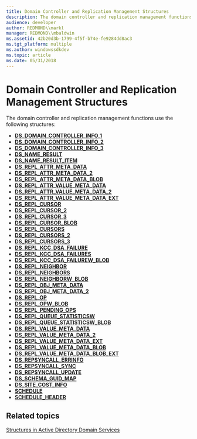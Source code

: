 ```yaml
---
title: Domain Controller and Replication Management Structures
description: The domain controller and replication management functions use the following structures.
audience: developer
author: REDMOND\\markl
manager: REDMOND\\mbaldwin
ms.assetid: 42b20d3b-1799-4f5f-b74e-fe9284dd8ac3
ms.tgt_platform: multiple
ms.author: windowssdkdev
ms.topic: article
ms.date: 05/31/2018
---
```


# Domain Controller and Replication Management Structures

The domain controller and replication management functions use the following structures:

-   [**DS\_DOMAIN\_CONTROLLER\_INFO\_1**](/windows/desktop/api/Ntdsapi/ns-ntdsapi-ds_domain_controller_info_1a)
-   [**DS\_DOMAIN\_CONTROLLER\_INFO\_2**](/windows/desktop/api/Ntdsapi/ns-ntdsapi-ds_domain_controller_info_2a)
-   [**DS\_DOMAIN\_CONTROLLER\_INFO\_3**](/windows/desktop/api/Ntdsapi/ns-ntdsapi-ds_domain_controller_info_3a)
-   [**DS\_NAME\_RESULT**](/windows/desktop/api/Ntdsapi/ns-ntdsapi-ds_name_resulta)
-   [**DS\_NAME\_RESULT\_ITEM**](/windows/desktop/api/Ntdsapi/ns-ntdsapi-ds_name_result_itema)
-   [**DS\_REPL\_ATTR\_META\_DATA**](/windows/desktop/api/Ntdsapi/ns-ntdsapi-_ds_repl_attr_meta_data)
-   [**DS\_REPL\_ATTR\_META\_DATA\_2**](/windows/desktop/api/Ntdsapi/ns-ntdsapi-_ds_repl_attr_meta_data_2)
-   [**DS\_REPL\_ATTR\_META\_DATA\_BLOB**](/windows/desktop/api/Ntdsapi/ns-ntdsapi-_ds_repl_attr_meta_data_blob)
-   [**DS\_REPL\_ATTR\_VALUE\_META\_DATA**](/windows/desktop/api/Ntdsapi/ns-ntdsapi-_ds_repl_attr_value_meta_data)
-   [**DS\_REPL\_ATTR\_VALUE\_META\_DATA\_2**](/windows/desktop/api/Ntdsapi/ns-ntdsapi-_ds_repl_attr_value_meta_data_2)
-   [**DS\_REPL\_ATTR\_VALUE\_META\_DATA\_EXT**](/windows/desktop/api/Ntdsapi/ns-ntdsapi-_ds_repl_attr_value_meta_data_ext)
-   [**DS\_REPL\_CURSOR**](/windows/desktop/api/Ntdsapi/ns-ntdsapi-_ds_repl_cursor)
-   [**DS\_REPL\_CURSOR\_2**](/windows/desktop/api/Ntdsapi/ns-ntdsapi-_ds_repl_cursor_2)
-   [**DS\_REPL\_CURSOR\_3**](/windows/desktop/api/Ntdsapi/ns-ntdsapi-_ds_repl_cursor_3w)
-   [**DS\_REPL\_CURSOR\_BLOB**](/windows/desktop/api/Ntdsapi/ns-ntdsapi-_ds_repl_cursor_blob)
-   [**DS\_REPL\_CURSORS**](/windows/desktop/api/Ntdsapi/ns-ntdsapi-_ds_repl_cursors)
-   [**DS\_REPL\_CURSORS\_2**](/windows/desktop/api/Ntdsapi/ns-ntdsapi-_ds_repl_cursors_2)
-   [**DS\_REPL\_CURSORS\_3**](/windows/desktop/api/Ntdsapi/ns-ntdsapi-_ds_repl_cursors_3w)
-   [**DS\_REPL\_KCC\_DSA\_FAILURE**](/windows/desktop/api/Ntdsapi/ns-ntdsapi-_ds_repl_kcc_dsa_failurew)
-   [**DS\_REPL\_KCC\_DSA\_FAILURES**](/windows/desktop/api/Ntdsapi/ns-ntdsapi-_ds_repl_kcc_dsa_failuresw)
-   [**DS\_REPL\_KCC\_DSA\_FAILUREW\_BLOB**](/windows/desktop/api/Ntdsapi/ns-ntdsapi-_ds_repl_kcc_dsa_failurew_blob)
-   [**DS\_REPL\_NEIGHBOR**](/windows/desktop/api/Ntdsapi/ns-ntdsapi-_ds_repl_neighborw)
-   [**DS\_REPL\_NEIGHBORS**](/windows/desktop/api/Ntdsapi/ns-ntdsapi-_ds_repl_neighborsw)
-   [**DS\_REPL\_NEIGHBORW\_BLOB**](/windows/desktop/api/Ntdsapi/ns-ntdsapi-_ds_repl_neighborw_blob)
-   [**DS\_REPL\_OBJ\_META\_DATA**](/windows/desktop/api/Ntdsapi/ns-ntdsapi-_ds_repl_obj_meta_data)
-   [**DS\_REPL\_OBJ\_META\_DATA\_2**](/windows/desktop/api/Ntdsapi/ns-ntdsapi-_ds_repl_obj_meta_data_2)
-   [**DS\_REPL\_OP**](/windows/desktop/api/Ntdsapi/ns-ntdsapi-_ds_repl_opw)
-   [**DS\_REPL\_OPW\_BLOB**](/windows/desktop/api/Ntdsapi/ns-ntdsapi-_ds_repl_opw_blob)
-   [**DS\_REPL\_PENDING\_OPS**](/windows/desktop/api/Ntdsapi/ns-ntdsapi-_ds_repl_pending_opsw)
-   [**DS\_REPL\_QUEUE\_STATISTICSW**](/windows/desktop/api/Ntdsapi/ns-ntdsapi-_ds_repl_queue_statisticsw)
-   [**DS\_REPL\_QUEUE\_STATISTICSW\_BLOB**](https://msdn.microsoft.com/library/ms676274)
-   [**DS\_REPL\_VALUE\_META\_DATA**](/windows/desktop/api/Ntdsapi/ns-ntdsapi-_ds_repl_value_meta_data)
-   [**DS\_REPL\_VALUE\_META\_DATA\_2**](/windows/desktop/api/Ntdsapi/ns-ntdsapi-_ds_repl_value_meta_data_2)
-   [**DS\_REPL\_VALUE\_META\_DATA\_EXT**](/windows/desktop/api/Ntdsapi/ns-ntdsapi-_ds_repl_value_meta_data_ext)
-   [**DS\_REPL\_VALUE\_META\_DATA\_BLOB**](/windows/desktop/api/Ntdsapi/ns-ntdsapi-_ds_repl_value_meta_data_blob)
-   [**DS\_REPL\_VALUE\_META\_DATA\_BLOB\_EXT**](/windows/desktop/api/Ntdsapi/ns-ntdsapi-_ds_repl_value_meta_data_blob_ext)
-   [**DS\_REPSYNCALL\_ERRINFO**](/windows/desktop/api/Ntdsapi/ns-ntdsapi-ds_repsyncall_errinfoa)
-   [**DS\_REPSYNCALL\_SYNC**](/windows/desktop/api/Ntdsapi/ns-ntdsapi-ds_repsyncall_synca)
-   [**DS\_REPSYNCALL\_UPDATE**](/windows/desktop/api/Ntdsapi/ns-ntdsapi-ds_repsyncall_updatea)
-   [**DS\_SCHEMA\_GUID\_MAP**](/windows/desktop/api/Ntdsapi/ns-ntdsapi-ds_schema_guid_mapa)
-   [**DS\_SITE\_COST\_INFO**](/windows/desktop/api/Ntdsapi/ns-ntdsapi-ds_site_cost_info)
-   [**SCHEDULE**](/windows/desktop/api/Schedule/ns-schedule-_schedule)
-   [**SCHEDULE\_HEADER**](/windows/desktop/api/Schedule/ns-schedule-_schedule_header)

## Related topics

<dl> <dt>

[Structures in Active Directory Domain Services](structures-in-active-directory-domain-services.md)
</dt> </dl>

 

 




